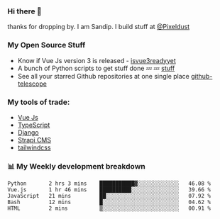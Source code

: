 ### Hi there 👋

thanks for dropping by.
I am Sandip. I build stuff at [@Pixeldust](github.com/pixeldust-in/)

###  **My Open Source Stuff**

 - Know if Vue Js version 3 is released -  [isvue3readyyet](https://github.com/sandiprb/isvue3readyyet)
 - A bunch of Python scripts to get stuff done 💤 💤 [stuff](https://github.com/sandiprb/stuff)
 - See all your starred Github repositories at one single place [github-telescope](https://github.com/sandiprb/github-telescope)



###  **My tools of trade:**
 - [Vue Js](https://github.com/vuejs/vue/)
 - [TypeScript](https://github.com/microsoft/TypeScript)
 - [Django](github.com/django/django)
 - [Strapi CMS](github.com/strapi/strapi)
 - [tailwindcss](https://github.com/tailwindlabs/tailwindcss)


###  📊 **My Weekly development breakdown**
<!--START_SECTION:waka-->
```text
Python       2 hrs 3 mins    ███████████▓░░░░░░░░░░░░░   46.08 % 
Vue.js       1 hr 46 mins    ██████████░░░░░░░░░░░░░░░   39.66 % 
JavaScript   21 mins         ██░░░░░░░░░░░░░░░░░░░░░░░   07.92 % 
Bash         12 mins         █░░░░░░░░░░░░░░░░░░░░░░░░   04.62 % 
HTML         2 mins          ▒░░░░░░░░░░░░░░░░░░░░░░░░   00.91 % 
```
<!--END_SECTION:waka-->
